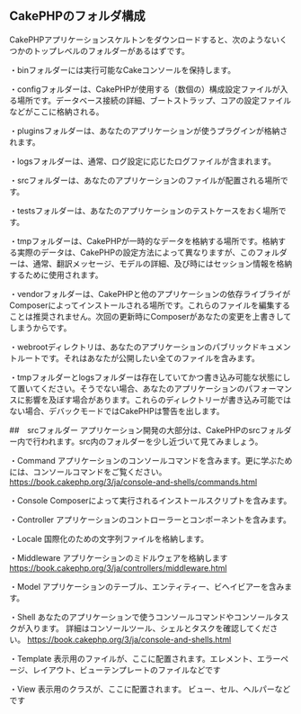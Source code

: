 ## CakePHPのフォルダ構成

CakePHPアプリケーションスケルトンをダウンロードすると、次のようないくつかのトップレベルのフォルダーがあるはずです。

・binフォルダーには実行可能なCakeコンソールを保持します。

・configフォルダーは、CakePHPが使用する（数個の）構成設定ファイルが入る場所です。データベース接続の詳細、ブートストラップ、コアの設定ファイルなどがここに格納される。

・pluginsフォルダーは、あなたのアプリケーションが使うプラグインが格納されます。

・logsフォルダーは、通常、ログ設定に応じたログファイルが含まれます。

・srcフォルダーは、あなたのアプリケーションのファイルが配置される場所です。

・testsフォルダーは、あなたのアプリケーションのテストケースをおく場所です。

・tmpフォルダーは、CakePHPが一時的なデータを格納する場所です。格納する実際のデータは、CakePHPの設定方法によって異なりますが、このフォルダーは、通常、翻訳メッセージ、モデルの詳細、及び時にはセッション情報を格納するために使用されます。

・vendorフォルダーは、CakePHPと他のアプリケーションの依存ライブライがComposerによってインストールされる場所です。これらのファイルを編集することは推奨されません。次回の更新時にComposerがあなたの変更を上書きしてしまうからです。

・webrootディレクトリは、あなたのアプリケーションのパブリックドキュメントルートです。それはあなたが公開したい全てのファイルを含みます。

・tmpフォルダーとlogsフォルダーは存在していてかつ書き込み可能な状態にして置いてください。そうでない場合、あなたのアプリケーションのパフォーマンスに影響を及ぼす場合があります。これらのディレクトリーが書き込み可能ではない場合、デバックモードではCakePHPは警告を出します。

##　srcフォルダー
アプリケーション開発の大部分は、CakePHPのsrcフォルダー内で行われます。src内のフォルダーを少し近づいて見てみましょう。

・Command
アプリケーションのコンソールコマンドを含みます。更に学ぶためには、コンソールコマンドをご覧ください。
https://book.cakephp.org/3/ja/console-and-shells/commands.html

・Console
Composerによって実行されるインストールスクリプトを含みます。

・Controller
アプリケーションのコントローラーとコンポーネントを含みます。

・Locale
国際化のための文字列ファイルを格納します。

・Middleware
アプリケーションのミドルウェアを格納します
https://book.cakephp.org/3/ja/controllers/middleware.html

・Model
アプリケーションのテーブル、エンティティー、ビヘイビアーを含みます。

・Shell
あなたのアプリケーションで使うコンソールコマンドやコンソールタスクが入ります。
詳細はコンソールツール、シェルとタスクを確認してください。
https://book.cakephp.org/3/ja/console-and-shells.html

・Template
表示用のファイルが、ここに配置されます。エレメント、エラーページ、レイアウト、ビューテンプレートのファイルなどです

・View
表示用のクラスが、ここに配置されます。
ビュー、セル、ヘルパーなどです
